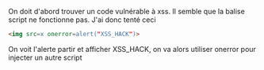 On doit d'abord trouver un code vulnérable à xss. Il semble que la balise script ne fonctionne pas. J'ai donc tenté ceci 
```html
<img src=x onerror=alert("XSS_HACK")>
```

On voit l'alerte partir et afficher XSS_HACK, on va alors utiliser onerror pour injecter un autre script